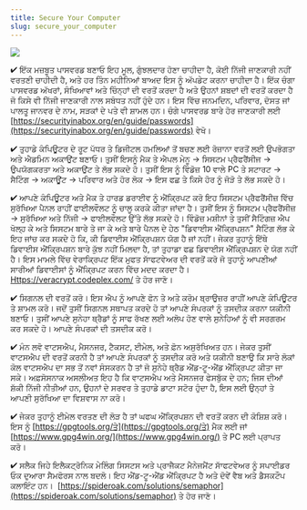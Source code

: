 ```yaml
---
title: Secure Your Computer
slug: secure_your_computer
---
```


![](/images/coverchap_4.jpg)




<span class="highlight_color">✔ ਇੱਕ ਮਜ਼ਬੂਤ ਪਾਸਵਰਡ ਬਣਾਓ ਇਹ ਮੂਲ, ਗੁੰਝਲਦਾਰ ਹੋਣਾ ਚਾਹੀਦਾ ਹੈ, ਕੋਈ ਨਿੱਜੀ ਜਾਣਕਾਰੀ ਨਹੀਂ ਵਰਤਣੀ ਚਾਹੀਦੀ ਹੈ, ਅਤੇ ਹਰ ਤਿੰਨ ਮਹੀਨਿਆਂ ਬਾਅਦ ਇਸ ਨੂੰ ਅੱਪਡੇਟ ਕਰਨਾ ਚਾਹੀਦਾ ਹੈ। ਇੱਕ ਚੰਗਾ ਪਾਸਵਰਡ ਅੱਖਰਾਂ, ਸੰਖਿਆਵਾਂ ਅਤੇ ਚਿੰਨ੍ਹਾਂ ਦੀ ਵਰਤੋਂ ਕਰਦਾ ਹੈ ਅਤੇ ਉਹਨਾਂ ਸ਼ਬਦਾਂ ਦੀ ਵਰਤੋਂ ਕਰਦਾ ਹੈ ਜੋ ਕਿਸੇ ਵੀ ਨਿੱਜੀ ਜਾਣਕਾਰੀ ਨਾਲ ਸਬੰਧਤ ਨਹੀਂ ਹੁੰਦੇ ਹਨ। ਇਸ ਵਿੱਚ ਜਨਮਦਿਨ, ਪਰਿਵਾਰ, ਦੋਸਤ ਜਾਂ ਪਾਲਤੂ ਜਾਨਵਰ ਦੇ ਨਾਮ, ਸੜਕਾਂ ਦੇ ਪਤੇ ਵੀ ਸ਼ਾਮਲ ਹਨ। ਚੰਗੇ ਪਾਸਵਰਡ ਬਾਰੇ ਹੋਰ ਜਾਣਕਾਰੀ ਲਈ</span> [https://securityinabox.org/en/guide/passwords](https://securityinabox.org/en/guide/passwords) ਵੇਖੋ।

<span class="highlight_color">✔ ਤੁਹਾਡੇ ਕੰਪਿਊਟਰ ਦੇ ਰੂਟ ਪੱਧਰ ਤੇ ਡਿਜੀਟਲ ਹਮਲਿਆਂ ਤੋਂ ਬਚਣ ਲਈ ਰੋਜ਼ਾਨਾ ਵਰਤੋਂ ਲਈ ਉਪਭੋਗਤਾ ਅਤੇ ਐਡਮਿਨ ਅਕਾਉਂਟ ਬਣਾਓ। ਤੁਸੀਂ ਇਸਨੂੰ ਮੈਕ ਤੇ ਐਪਲ ਮੇਨੂ → ਸਿਸਟਮ ਪ੍ਰੈਫਰੈਂਸੀਜ → ਉਪਯੋਗਕਰਤਾ ਅਤੇ ਅਕਾਉਂਟ ਤੇ ਲੱਭ ਸਕਦੇ ਹੋ। ਤੁਸੀਂ ਇਸ ਨੂੰ ਵਿੰਡੋਜ਼ 10 ਵਾਲੇ PC ਤੇ ਸਟਾਰਟ → ਸੈਟਿੰਗ → ਅਕਾਊਂਟ → ਪਰਿਵਾਰ ਅਤੇ ਹੋਰ ਲੋਕ → ਇਸ ਫਛ ਤੇ ਕਿਸੇ ਹੋਰ ਨੂੰ ਜੋੜੋ ਤੇ ਲੱਭ ਸਕਦੇ ਹੋ।</span>

<span class="highlight_color">✔ ਆਪਣੇ ਕੰਪਿਊਟਰ ਅਤੇ ਮੈਕ ਤੇ ਹਾਰਡ ਡਰਾਈਵ ਨੂੰ ਐਂਕ੍ਰਿਪਟ ਕਰੋ ਇਹ ਸਿਸਟਮ ਪ੍ਰੈਫਰੈਂਸੀਜ਼ ਵਿੱਚ ਸੁਰੱਖਿਆ ਪੈਨਲ ਰਾਹੀਂ ਫਾਈਲਵੌਲਟ ਨੂੰ ਚਾਲੂ ਕਰਕੇ ਕੀਤਾ ਜਾਂਦਾ ਹੈ। ਤੁਸੀਂ ਇਸ ਨੂੰ ਸਿਸਟਮ ਪ੍ਰੈਫਰੈਂਸੀਜ਼ → ਸੁਰੱਖਿਆ ਅਤੇ ਨਿੱਜੀ → ਫਾਈਲਵੌਲਟ ਉੱਤੇ ਲੱਭ ਸਕਦੇ ਹੋ। </span>ਵਿੰਡੋਜ਼ ਮਸ਼ੀਨਾਂ ਤੇ ਤੁਸੀਂ ਸੈਟਿੰਗਜ਼ ਐਪ ਖੋਲ੍ਹ ਕੇ ਅਤੇ ਸਿਸਟਮ ਬਾਰੇ ਤੇ ਜਾ ਕੇ ਅਤੇ ਬਾਰੇ ਪੈਨਲ ਦੇ ਹੇਠ &quot;ਡਿਵਾਈਸ ਐਂਕ੍ਰਿਪਸ਼ਨ&quot; ਸੈਟਿੰਗ ਲੱਭ ਕੇ ਇਹ ਜਾਂਚ ਕਰ ਸਕਦੇ ਹੋ ਕਿ, ਕੀ ਡਿਵਾਈਸ ਐਂਕ੍ਰਿਪਸ਼ਨ ਯੋਗ ਹੈ ਜਾਂ ਨਹੀਂ। ਜੇਕਰ ਤੁਹਾਨੂੰ ਇੱਥੇ ਡਿਵਾਈਸ ਐਂਕ੍ਰਿਪਸ਼ਨ ਬਾਰੇ ਕੁੱਝ ਨਹੀਂ ਮਿਲਦਾ ਹੈ, ਤਾਂ ਤੁਹਾਡਾ ਫਛ ਡਿਵਾਈਸ ਐਂਕ੍ਰਿਪਸ਼ਨ ਦੇ ਯੋਗ ਨਹੀਂ ਹੈ। ਇਸ ਮਾਮਲੇ ਵਿੱਚ ਵੇਰਾਕ੍ਰਿਪਟ ਇੱਕ ਮੁਫਤ ਸਾੱਫਟਵੇਅਰ ਦੀ ਵਰਤੋਂ ਕਰੋ ਜੋ ਤੁਹਾਨੂੰ ਆਪਣੀਆਂ ਸਾਰੀਆਂ ਡਿਵਾਈਸਾਂ ਨੂੰ ਐਂਕ੍ਰਿਪਟ ਕਰਨ ਵਿੱਚ ਮਦਦ ਕਰਦਾ ਹੈ। [Https://veracrypt.codeplex.com/](Https://veracrypt.codeplex.com/) ਤੇ ਹੋਰ ਜਾਣੋ।




<span class="highlight_color">✔ ਸਿਗਨਲ ਦੀ ਵਰਤੋਂ ਕਰੋ। ਇਸ ਐਪ ਨੂੰ ਆਪਣੇ ਫੋਨ ਤੇ ਅਤੇ ਕਰੋਮ ਬ੍ਰਾਉਜ਼ਰ ਰਾਹੀਂ ਆਪਣੇ ਕੰਪਿਊਟਰ ਤੇ ਸ਼ਾਮਲ ਕਰੋ। ਜਦੋਂ ਤੁਸੀਂ ਸਿਗਨਲ ਸਥਾਪਤ ਕਰਦੇ ਹੋ ਤਾਂ ਆਪਣੇ ਸੰਪਰਕਾਂ ਨੂੰ ਤਸਦੀਕ ਕਰਨਾ ਯਕੀਨੀ ਬਣਾਓ। ਤੁਸੀਂ ਆਪਣੇ ਸੁਨੇਹਾ ਥ੍ਰੈਡਾਂ ਨੂੰ ਸਾਫ ਰੱਖਣ ਲਈ ਅਲੋਪ ਹੋਣ ਵਾਲੇ ਸੁਨੇਹਿਆਂ ਨੂੰ ਵੀ ਸਰਗਰਮ ਕਰ ਸਕਦੇ ਹੋ। ਆਪਣੇ ਸੰਪਰਕਾਂ ਦੀ ਤਸਦੀਕ ਕਰੋ।</span>

<span class="highlight_color">✔ ਮੰਨ ਲਵੋ ਵਾਟਸਐਪ, ਮੈਸਨਜਰ, ਟੈਕਸਟ, ਈਮੇਲ, ਅਤੇ ਫ਼ੋਨ ਅਸੁਰੱਖਿਅਤ ਹਨ। ਜੇਕਰ ਤੁਸੀਂ ਵਾਟਸਐਪ ਦੀ ਵਰਤੋਂ ਕਰਨੀ ਹੈ ਤਾਂ ਆਪਣੇ ਸੰਪਰਕਾਂ ਨੂੰ ਤਸਦੀਕ ਕਰੋ ਅਤੇ ਯਕੀਨੀ ਬਣਾਉ ਕਿ ਸਾਰੇ ਲੋਕਾਂ ਕੋਲ ਵਾਟਸਐਪ ਦਾ ਸਭ ਤੋਂ ਨਵਾਂ ਸੰਸਕਰਨ ਹੈ ਤਾਂ ਜੋ ਸੁਨੇਹੇ ਥ੍ਰੈਡ ਐਂਡ-ਟੂ-ਐਂਡ ਐਂਕ੍ਰਿਪਟ ਕੀਤਾ ਜਾ ਸਕੇ। ਅਫ਼ਸੋਸਨਾਕ ਅਸਲੀਅਤ ਇਹ ਹੈ ਕਿ ਵਾਟਸਐਪ ਅਤੇ ਮੈਸਨਜਰ ਫੇਸਬੁੱਕ ਦੇ ਹਨ; ਜਿਸ ਦੀਆਂ ਸ਼ੱਕੀ ਨਿੱਜੀ ਨੀਤੀਆਂ ਹਨ, ਉਹਨਾਂ ਦੇ ਸਰਵਰ ਤੇ ਤੁਹਾਡੇ ਡਾਟਾ ਸਟੋਰ ਹੁੰਦਾ ਹੈ, ਇਸ ਲਈ ਉਨ੍ਹਾਂ ਤੇ ਆਪਣੀ ਸੁਰੱਖਿਆ ਦਾ ਵਿਸ਼ਵਾਸ ਨਾ ਕਰੋ। </span>

<span class="highlight_color">✔ ਜੇਕਰ ਤੁਹਾਨੂੰ ਈਮੇਲ ਵਰਤਣ ਦੀ ਲੋੜ ਹੈ ਤਾਂ ਘਫਘ ਐਂਕ੍ਰਿਪਸ਼ਨ ਦੀ ਵਰਤੋਂ ਕਰਨ ਦੀ ਕੋਸ਼ਿਸ਼ ਕਰੋ। ਇਸ ਨੂੰ</span> [https://gpgtools.org/ਤੇ](https://gpgtools.org/ਤੇ) ਮੈਕ ਲਈ ਜਾਂ [https://www.gpg4win.org/](https://www.gpg4win.org/) ਤੇ PC ਲਈ ਪ੍ਰਾਪਤ ਕਰੋ।  

<span class="highlight_color">✔ ਸਲੈਕ ਜਿਹੇ ਇਲੈਕਟ੍ਰੋਨਿਕ ਮੇਲਿੰਗ ਸਿਸਟਸ ਅਤੇ ਪ੍ਰਾਜੈਕਟ ਮੈਨੇਜਮੈਂਟ ਸਾੱਫਟਵੇਅਰ ਨੂੰ ਸਪਾਈਡਰ ਓਕ ਦੁਆਰਾ ਸੈਮਫੋਰਸ ਨਾਲ ਬਦਲੋ। ਇਹ ਐਂਡ-ਟੂ-ਐਂਡ ਐਂਕ੍ਰਿਪਟ ਹੈ ਅਤੇ ਦੋਵੇਂ ਵੈਬ ਅਤੇ ਡੈਸਕਟੌਪ ਕਲਾਇੰਟ ਹਨ।  </span>[https://spideroak.com/solutions/semaphor](https://spideroak.com/solutions/semaphor)  ਤੇ ਹੋਰ ਜਾਣੋ।
